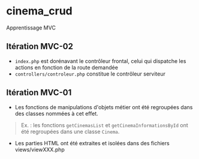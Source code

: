 cinema_crud
===========

Apprentissage MVC

Itération MVC-02
----------------
* `index.php` est dorénavant le contrôleur frontal, celui qui dispatche les actions en fonction de la route demandée
* `controllers/controleur.php` constitue le contrôleur serviteur

Itération MVC-01
----------------

* Les fonctions de manipulations d'objets métier ont été regroupées dans des classes nommées à cet effet.
> Ex. : les fonctions ``getCinemasList`` et ``getCinemaInformationsById`` ont été regroupées dans une classe ``Cinema``.

* Les parties HTML ont été extraites et isolées dans des fichiers views/viewXXX.php
